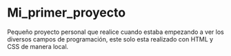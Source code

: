 # Mi_primer_proyecto
Pequeño proyecto personal que realice cuando estaba empezando a ver los diversos campos de programación, este solo esta realizado con HTML y CSS de manera local.
